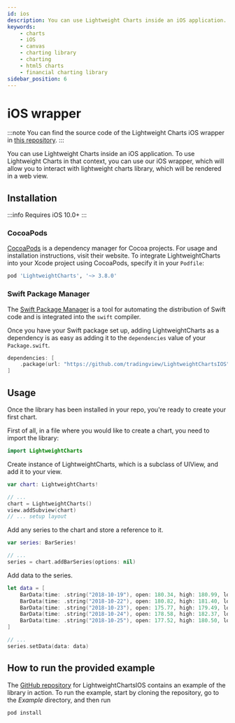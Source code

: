 ```yaml
---
id: ios
description: You can use Lightweight Charts inside an iOS application. To use Lightweight Charts in that context, you can use our iOS wrapper, which will allow you to interact with lightweight charts library, which will be rendered in a web view.
keywords:
    - charts
    - iOS
    - canvas
    - charting library
    - charting 
    - html5 charts
    - financial charting library
sidebar_position: 6
---
```


# iOS wrapper

:::note
You can find the source code of the Lightweight Charts iOS wrapper in [this repository](https://github.com/tradingview/LightweightChartsIOS).
:::

You can use Lightweight Charts inside an iOS application. To use Lightweight Charts in that context, you can use our iOS wrapper, which will allow you to interact with lightweight charts library, which will be rendered in a web view.

## Installation

:::info
Requires iOS 10.0+
:::

### CocoaPods

[CocoaPods](https://cocoapods.org) is a dependency manager for Cocoa projects. For usage and installation instructions, visit their website. To integrate LightweightCharts into your Xcode project using CocoaPods, specify it in your `Podfile`:

```ruby
pod 'LightweightCharts', '~> 3.8.0'
```

### Swift Package Manager

The [Swift Package Manager](https://swift.org/package-manager/) is a tool for automating the distribution of Swift code and is integrated into the `swift` compiler.

Once you have your Swift package set up, adding LightweightCharts as a dependency is as easy as adding it to the `dependencies` value of your `Package.swift`.

```swift
dependencies: [
    .package(url: "https://github.com/tradingview/LightweightChartsIOS", .upToNextMajor(from: "3.8.0"))
]
```

## Usage

Once the library has been installed in your repo, you're ready to create your first chart.

First of all, in a file where you would like to create a chart, you need to import the library:

```swift
import LightweightCharts
```

Create instance of LightweightCharts, which is a subclass of UIView, and add it to your view.

```swift
var chart: LightweightCharts!

// ...
chart = LightweightCharts()
view.addSubview(chart)
// ... setup layout
```

Add any series to the chart and store a reference to it.

```swift
var series: BarSeries!

// ...
series = chart.addBarSeries(options: nil)
```

Add data to the series.

```swift
let data = [
    BarData(time: .string("2018-10-19"), open: 180.34, high: 180.99, low: 178.57, close: 179.85),
    BarData(time: .string("2018-10-22"), open: 180.82, high: 181.40, low: 177.56, close: 178.75),
    BarData(time: .string("2018-10-23"), open: 175.77, high: 179.49, low: 175.44, close: 178.53),
    BarData(time: .string("2018-10-24"), open: 178.58, high: 182.37, low: 176.31, close: 176.97),
    BarData(time: .string("2018-10-25"), open: 177.52, high: 180.50, low: 176.83, close: 179.07)
]

// ...
series.setData(data: data)
```

## How to run the provided example

The [GitHub repository](https://github.com/tradingview/LightweightChartsIOS) for LightweightChartsIOS contains an example of the library in action. To run the example, start by cloning the repository, go to the _Example_ directory, and then run

```sh
pod install
```
